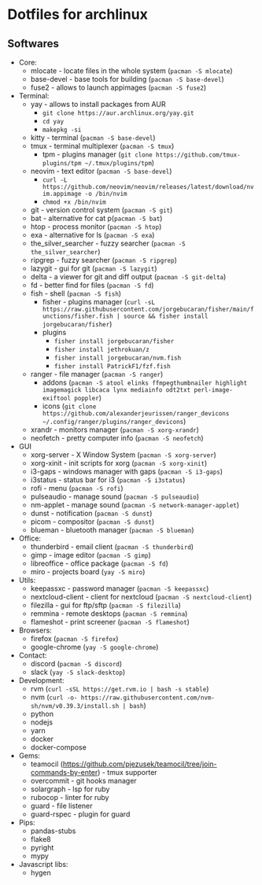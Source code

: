 # Dotfiles for archlinux

## Softwares

- Core:
  - mlocate - locate files in the whole system (`pacman -S mlocate`)
  - base-devel - base tools for building (`pacman -S base-devel`)
  - fuse2 - allows to launch appimages (`pacman -S fuse2`)
- Terminal:
  - yay - allows to install packages from AUR
    - `git clone https://aur.archlinux.org/yay.git`
    - `cd yay`
    - `makepkg -si`
  - kitty - terminal (`pacman -S base-devel`)
  - tmux - terminal multiplexer (`pacman -S tmux`)
    - tpm - plugins manager (`git clone https://github.com/tmux-plugins/tpm ~/.tmux/plugins/tpm`)
  - neovim - text editor (`pacman -S base-devel`)
    - `curl -L https://github.com/neovim/neovim/releases/latest/download/nvim.appimage -o /bin/nvim`
    - `chmod +x /bin/nvim`
  - git - version control system (`pacman -S git`)
  - bat - alternative for cat p(`pacman -S bat`)
  - htop - process monitor (`pacman -S htop`)
  - exa - alternative for ls (`pacman -S exa`)
  - the_silver_searcher - fuzzy searcher (`pacman -S the_silver_searcher`)
  - ripgrep - fuzzy searcher (`pacman -S ripgrep`)
  - lazygit - gui for git (`pacman -S lazygit`)
  - delta - a viewer for git and diff output (`pacman -S git-delta`)
  - fd - better find for files (`pacman -S fd`)
  - fish - shell (`pacman -S fish`)
    - fisher - plugins manager (`curl -sL https://raw.githubusercontent.com/jorgebucaran/fisher/main/functions/fisher.fish | source && fisher install jorgebucaran/fisher`)
    - plugins
        - `fisher install jorgebucaran/fisher`
        - `fisher install jethrokuan/z`
        - `fisher install jorgebucaran/nvm.fish`
        - `fisher install PatrickF1/fzf.fish`
  - ranger - file manager (`pacman -S ranger`)
    - addons (`pacman -S atool elinks ffmpegthumbnailer highlight imagemagick libcaca lynx mediainfo odt2txt perl-image-exiftool poppler`)
    - icons (`git clone https://github.com/alexanderjeurissen/ranger_devicons ~/.config/ranger/plugins/ranger_devicons`)
  - xrandr - monitors manager (`pacman -S xorg-xrandr`)
  - neofetch - pretty computer info (`pacman -S neofetch`)
- GUI
  - xorg-server - X Window System (`pacman -S xorg-server`)
  - xorg-xinit - init scripts for xorg (`pacman -S xorg-xinit`)
  - i3-gaps - windows manager with gaps (`pacman -S i3-gaps`)
  - i3status - status bar for i3 (`pacman -S i3status`)
  - rofi - menu (`pacman -S rofi`)
  - pulseaudio - manage sound (`pacman -S pulseaudio`)
  - nm-applet - manage sound (`pacman -S network-manager-applet`)
  - dunst - notification (`pacman -S dunst`)
  - picom - compositor (`pacman -S dunst`)
  - blueman - bluetooth manager (`pacman -S blueman`)
- Office:
  - thunderbird - email client (`pacman -S thunderbird`)
  - gimp - image editor (`pacman -S gimp`)
  - libreoffice - office package (`pacman -S fd`)
  - miro - projects board (`yay -S miro`)
- Utils:
  - keepassxc - password manager (`pacman -S keepassxc`)
  - nextcloud-client - client for nextcloud (`pacman -S nextcloud-client`)
  - filezilla - gui for ftp/sftp (`pacman -S filezilla`)
  - remmina - remote desktops (`pacman -S remmina`)
  - flameshot - print screener (`pacman -S flameshot`)
- Browsers:
  - firefox (`pacman -S firefox`)
  - google-chrome (`yay -S google-chrome`)
- Contact:
  - discord (`pacman -S discord`)
  - slack (`yay -S slack-desktop`)
- Development:
  - rvm (`curl -sSL https://get.rvm.io | bash -s stable`)
  - nvm (`curl -o- https://raw.githubusercontent.com/nvm-sh/nvm/v0.39.3/install.sh | bash`)
  - python
  - nodejs
  - yarn
  - docker
  - docker-compose
- Gems:
  - teamocil (https://github.com/pjezusek/teamocil/tree/join-commands-by-enter) - tmux supporter
  - overcommit - git hooks manager
  - solargraph - lsp for ruby
  - rubocop - linter for ruby
  - guard - file listener
  - guard-rspec - plugin for guard
- Pips:
  - pandas-stubs
  - flake8
  - pyright
  - mypy
- Javascript libs:
  - hygen
